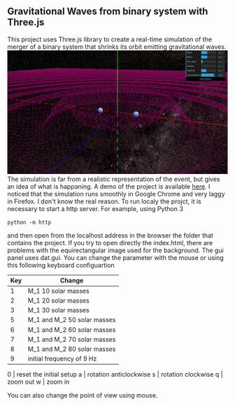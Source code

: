  ## Gravitational Waves from binary system with Three.js
 This project uses Three.js library to create a real-time simulation of the merger of a binary system that shrinks its orbit emitting gravitational waves. 
 ![Demo](/images/screenshot.png)
 The simulation is far from a realistic representation of the event, but gives an idea of what is happaning. A demo of the project is available [here](https://lucaprudenzi.github.io/BinaryGW/ "Demo"). I noticed that the simulation runs smoothly in Google Chrome and very laggy in Firefox. I don't know the real reason.
 To run localy the projct, it is necessary to start a http server. For example, using Python 3 
```
python -m http 
```
and then open from the localhost address in the browser the folder that contains the project. If you try to open directly the index.html, there are problems with the equirectangular image used for the background.
 The gui panel uses dat.gui. You can change the parameter with the mouse or using this following keyboard configuartion
 
 Key | Change
 --- | ----- 
 1   | M_1 10 solar masses
 2   | M_1 20 solar masses
 3   | M_1 30 solar masses
 5   | M_1 and M_2 50 solar masses
 6   | M_1 and M_2 60 solar masses
 7   | M_1 and M_2 70 solar masses
 8   | M_1 and M_2 80 solar masses
 9   | initial frequency of 9 Hz
 
 0   | reset the initial setup
 a   | rotation anticlockwise
 s   | rotation clockwise
 q   | zoom out
 w   | zoom in
 
 You can also change the point of view using mouse.
 
 
 
